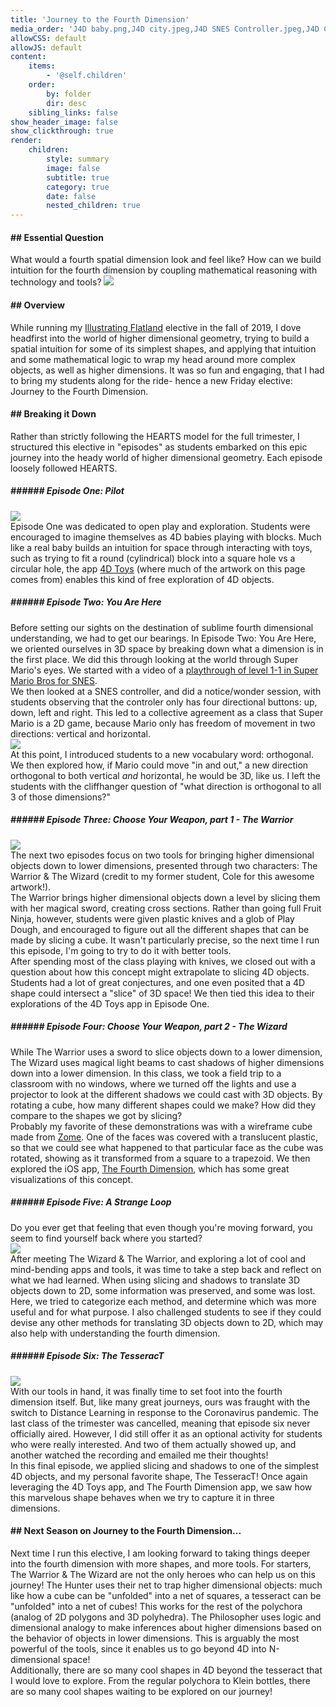 ```yaml
---
title: 'Journey to the Fourth Dimension'
media_order: 'J4D baby.png,J4D city.jpeg,J4D SNES Controller.jpeg,J4D Choose Your Weapon.png,J4D Waterfall.gif,J4D Tesseract.gif'
allowCSS: default
allowJS: default
content:
    items:
        - '@self.children'
    order:
        by: folder
        dir: desc
    sibling_links: false
show_header_image: false
show_clickthrough: true
render:
    children:
        style: summary
        image: false
        subtitle: true
        category: true
        date: false
        nested_children: true
---
```


#### ## Essential Question
What would a fourth spatial dimension look and feel like? How can we build intuition for the fourth dimension by coupling mathematical reasoning with technology and tools?
![](J4D%20city.jpeg)

#### ## Overview
While running my [Illustrating Flatland](https://benteachesmath.com/projects%20&%20lessons/illustrating-flatland) elective in the fall of 2019, I dove headfirst into the world of higher dimensional geometry, trying to build a spatial intuition for some of its simplest shapes, and applying that intuition and some mathematical logic to wrap my head around more complex objects, as well as higher dimensions. It was so fun and engaging, that I had to bring my students along for the ride- hence a new Friday elective: Journey to the Fourth Dimension.    

#### ## Breaking it Down
Rather than strictly following the HEARTS model for the full trimester, I structured this elective in "episodes" as students embarked on this epic journey into the heady world of higher dimensional geometry. Each episode loosely followed HEARTS.

##### ###### Episode One: Pilot
![](J4D%20baby.png)    
Episode One was dedicated to open play and exploration. Students were encouraged to imagine themselves as 4D babies playing with blocks. Much like a real baby builds an intuition for space through interacting with toys, such as trying to fit a round (cylindrical) block into a square hole vs a circular hole, the app [4D Toys](https://4dtoys.com/) (where much of the artwork on this page comes from) enables this kind of free exploration of 4D objects.

##### ###### Episode Two: You Are Here
Before setting our sights on the destination of sublime fourth dimensional understanding, we had to get our bearings. In Episode Two: You Are Here, we oriented ourselves in 3D space by breaking down what a dimension is in the first place. We did this through looking at the world through Super Mario's eyes. We started with a video of a [playthrough of level 1-1 in Super Mario Bros for SNES](https://youtu.be/-avspZlbOWU?t=9).    
We then looked at a SNES controller, and did a notice/wonder session, with students observing that the controler only has four directional buttons: up, down, left and right. This led to a collective agreement as a class that Super Mario is a 2D game, because Mario only has freedom of movement in two directions: vertical and horizontal.    
![](J4D%20SNES%20Controller.jpeg?cropResize=300,300)    
At this point, I introduced students to a new vocabulary word: orthogonal. We then explored how, if Mario could move "in and out," a new direction orthogonal to both vertical _and_ horizontal, he would be 3D, like us. I left the students with the cliffhanger question of "what direction is orthogonal to all 3 of those dimensions?"

##### ###### Episode Three: Choose Your Weapon, part 1 - The Warrior
![](J4D%20Choose%20Your%20Weapon.png)    
The next two episodes focus on two tools for bringing higher dimensional objects down to lower dimensions, presented through two characters: The Warrior & The Wizard (credit to my former student, Cole for this awesome artwork!).    
The Warrior brings higher dimensional objects down a level by slicing them with her magical sword, creating cross sections. Rather than going full Fruit Ninja, however, students were given plastic knives and a glob of Play Dough, and encouraged to figure out all the different shapes that can be made by slicing a cube. It wasn't particularly precise, so the next time I run this episode, I'm going to try to do it with better tools.    
After spending most of the class playing with knives, we closed out with a question about how this concept might extrapolate to slicing 4D objects. Students had a lot of great conjectures, and one even posited that a 4D shape could intersect a "slice" of 3D space! We then tied this idea to their explorations of the 4D Toys app in Episode One.    

##### ###### Episode Four: Choose Your Weapon, part 2 - The Wizard
While The Warrior uses a sword to slice objects down to a lower dimension, The Wizard uses magical light beams to cast shadows of higher dimensions down into a lower dimension. In this class, we took a field trip to a classroom with no windows, where we turned off the lights and use a projector to look at the different shadows we could cast with 3D objects. By rotating a cube, how many different shapes could we make? How did they compare to the shapes we got by slicing?    
Probably my favorite of these demonstrations was with a wireframe cube made from [Zome](https://www.zometool.com/). One of the faces was covered with a translucent plastic, so that we could see what happened to that particular face as the cube was rotated, showing as it transformed from a square to a trapezoid. We then explored the iOS app, [The Fourth Dimension](https://www.fourthdimensionapp.com/), which has some great visualizations of this concept.

##### ###### Episode Five: A Strange Loop
Do you ever get that feeling that even though you're moving forward, you seem to find yourself back where you started?    
![](J4D%20Waterfall.gif?cropResize=300,300)    
After meeting The Wizard & The Warrior, and exploring a lot of cool and mind-bending apps and tools, it was time to take a step back and reflect on what we had learned. When using slicing and shadows to translate 3D objects down to 2D, some information was preserved, and some was lost. Here, we tried to categorize each method, and determine which was more useful and for what purpose. I also challenged students to see if they could devise any other methods for translating 3D objects down to 2D, which may also help with understanding the fourth dimension.

##### ###### Episode Six: The TesseracT
![](J4D%20Tesseract.gif)    
With our tools in hand, it was finally time to set foot into the fourth dimension itself. But, like many great journeys, ours was fraught with the switch to Distance Learning in response to the Coronavirus pandemic. The last class of the trimester was cancelled, meaning that episode six never officially aired. However, I did still offer it as an optional activity for students who were really interested. And two of them actually showed up, and another watched the recording and emailed me their thoughts!    
In this final episode, we applied slicing and shadows to one of the simplest 4D objects, and my personal favorite shape, The TesseracT! Once again leveraging the 4D Toys app, and The Fourth Dimension app, we saw how this marvelous shape behaves when we try to capture it in three dimensions.

#### ## Next Season on Journey to the Fourth Dimension...
Next time I run this elective, I am looking forward to taking things deeper into the fourth dimension with more shapes, and more tools. For starters, The Warrior & The Wizard are not the only heroes who can help us on this journey! The Hunter uses their net to trap higher dimensional objects: much like how a cube can be "unfolded" into a net of squares, a tesseract can be "unfolded" into a net of cubes! This works for the rest of the polychora (analog of 2D polygons and 3D polyhedra). The Philosopher uses logic and dimensional analogy to make inferences about higher dimensions based on the behavior of objects in lower dimensions. This is arguably the most powerful of the tools, since it enables us to go beyond 4D into N-dimensional space!    
Additionally, there are so many cool shapes in 4D beyond the tesseract that I would love to explore. From the regular polychora to Klein bottles, there are so many cool shapes waiting to be explored on our journey!